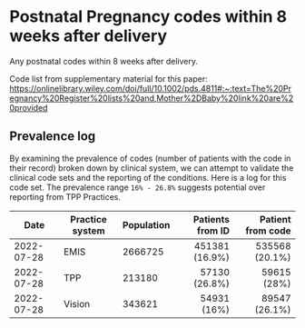 #  Postnatal Pregnancy codes within 8 weeks after delivery

Any postnatal codes within 8 weeks after delivery.

Code list from supplementary material for this paper: https://onlinelibrary.wiley.com/doi/full/10.1002/pds.4811#:~:text=The%20Pregnancy%20Register%20lists%20and,Mother%2DBaby%20link%20are%20provided

## Prevalence log

By examining the prevalence of codes (number of patients with the code in their record) broken down by clinical system, we can attempt to validate the clinical code sets and the reporting of the conditions. Here is a log for this code set. The prevalence range `16% - 26.8%` suggests potential over reporting from TPP Practices.

| Date       | Practice system | Population | Patients from ID | Patient from code |
| ---------- | --------------- | ---------- | ---------------: | ----------------: |
| 2022-07-28 | EMIS | 2666725 | 451381 (16.9%) | 535568 (20.1%) | 
| 2022-07-28 | TPP | 213180 | 57130 (26.8%) | 59615 (28%) | 
| 2022-07-28 | Vision | 343621 | 54931 (16%) | 89547 (26.1%) | 